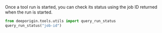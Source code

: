 Once a tool run is started, you can check its status using the job ID returned when the run is started.



```python
from deeporigin.tools.utils import query_run_status
query_run_status("job-id")
```
